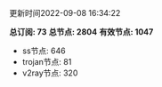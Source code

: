 更新时间2022-09-08 16:34:22

**总订阅: 73**
**总节点: 2804**
**有效节点: 1047**
- ss节点: 646
- trojan节点: 81
- v2ray节点: 320
